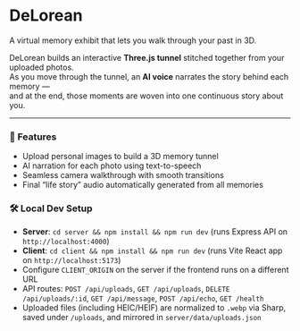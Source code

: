 # DeLorean

A virtual memory exhibit that lets you walk through your past in 3D.

DeLorean builds an interactive **Three.js tunnel** stitched together from your uploaded photos.  
As you move through the tunnel, an **AI voice** narrates the story behind each memory —  
and at the end, those moments are woven into one continuous story about you.

---

### 🚀 Features

- Upload personal images to build a 3D memory tunnel
- AI narration for each photo using text-to-speech
- Seamless camera walkthrough with smooth transitions
- Final “life story” audio automatically generated from all memories

### 🛠 Local Dev Setup

- **Server**: `cd server && npm install && npm run dev` (runs Express API on `http://localhost:4000`)
- **Client**: `cd client && npm install && npm run dev` (runs Vite React app on `http://localhost:5173`)
- Configure `CLIENT_ORIGIN` on the server if the frontend runs on a different URL
- API routes: `POST /api/uploads`, `GET /api/uploads`, `DELETE /api/uploads/:id`, `GET /api/message`, `POST /api/echo`, `GET /health`
- Uploaded files (including HEIC/HEIF) are normalized to `.webp` via Sharp, saved under `/uploads`, and mirrored in `server/data/uploads.json`
